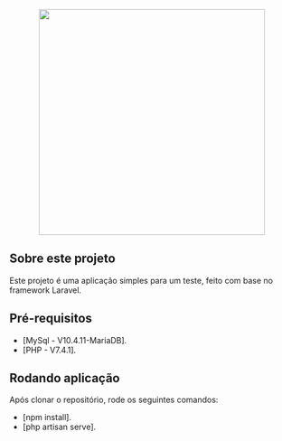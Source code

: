 <p align="center"><a href="https://laravel.com" target="_blank"><img src="https://raw.githubusercontent.com/laravel/art/master/logo-lockup/5%20SVG/2%20CMYK/1%20Full%20Color/laravel-logolockup-cmyk-red.svg" width="400"></a></p>

<p align="center">
</p>

## Sobre este projeto

Este projeto é uma aplicação simples para um teste, feito com base no framework Laravel.

## Pré-requisitos

- [MySql - V10.4.11-MariaDB].
- [PHP - V7.4.1].

## Rodando aplicação

Após clonar o repositório, rode os seguintes comandos:

- [npm install].
- [php artisan serve].
